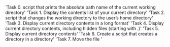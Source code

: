 'Task 0. script that prints the absolute path name of the current working directory'
'Task 1. Display the contents list of your current directory'
'Task 2. script that changes the working directory to the user’s home directory'
'Task 3. Display current directory contents in a long format'
'Task 4. Display current directory contents, including hidden files (starting with .)'
'Task 5. Display current directory contents'
'Task 6. Create a script that creates a directory in a directory'
'Task 7. Move the file '
